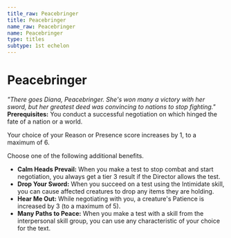```yaml
---
title_raw: Peacebringer
title: Peacebringer
name_raw: Peacebringer
name: Peacebringer
type: titles
subtype: 1st echelon
---
```


# Peacebringer

*"There goes Diana, Peacebringer. She's won many a victory with her sword, but her greatest deed was convincing to nations to stop fighting."* **Prerequisites:** You conduct a successful negotiation on which hinged the fate of a nation or a world.

Your choice of your Reason or Presence score increases by 1, to a maximum of 6.

Choose one of the following additional benefits.

- **Calm Heads Prevail:** When you make a test to stop combat and start negotiation, you always get a tier 3 result if the Director allows the test.
- **Drop Your Sword:** When you succeed on a test using the Intimidate skill, you can cause affected creatures to drop any items they are holding.
- **Hear Me Out:** While negotiating with you, a creature's Patience is increased by 3 (to a maximum of 5).
- **Many Paths to Peace:** When you make a test with a skill from the interpersonal skill group, you can use any characteristic of your choice for the text.
